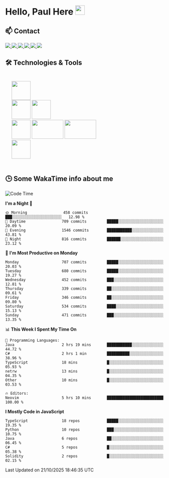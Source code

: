 # Hello, Paul Here <img src="https://raw.githubusercontent.com/MartinHeinz/MartinHeinz/master/wave.gif" width="30px">

<!--
Here are some ideas to get you started:

- 🔭 I’m currently working on ...
- 🌱 I’m currently learning ...
- 👯 I’m looking to collaborate on ...
- 🤔 I’m looking for help with ...
- 💬 Ask me about ...
- 📫 How to reach me: ...
- 😄 Pronouns: ...
- ⚡ Fun fact: ...
-->


## 📫 Contact

<p>
 <a href="https://RaveHunter05.github.io">
  <img src="https://img.shields.io/badge/ravehunter05-%23206A5D.svg?&style=for-the-badge&logo=jquery&logoColor=white" />
 </a>

 <a href="https://www.linkedin.com/in/paul-sotelo-rocha-68733687/">
  <img src="https://img.shields.io/badge/connect-%230077B5.svg?&style=for-the-badge&logo=linkedin&logoColor=white" />
 </a>

 <a href="https://join.skype.com/invite/viy3VgZfhRKv">
  <img src="https://img.shields.io/badge/chat-%2300AFF0.svg?&style=for-the-badge&logo=skype&logoColor=white" />
 </a>

 <a href="mailto:paulsotelo97@gmail.com">
  <img src="https://img.shields.io/badge/email-%23C14438.svg?&style=for-the-badge&logo=Gmail&logoColor=white" />
 </a>

 <a href="https://wa.me/50577312543">
  <img src="https://img.shields.io/badge/Whatsapp-%2300BFA5.svg?&style=for-the-badge&logo=Whatsapp&logoColor=white" />
 </a>
  
   <a href="https://telegram.me/RaveHunter05">
  <img src="https://img.shields.io/badge/Telegram-%23206A5D.svg?&style=for-the-badge&logo=Telegram&logoColor=white" />
 </a>
</p>

## 🛠️ Technologies & Tools

<div style="display: flex; flex-direction: column; padding: 20px;">
 
<div> <img src="https://cdn.pixabay.com/photo/2020/02/22/16/29/penguin-4871045_640.png" width="60" height="60"/> </div>
<div>
<img src="https://static-00.iconduck.com/assets.00/react-icon-2048x2048-o8k3ymqa.png" width="60" height="60"/>
<img src="https://www.drupal.org/files/project-images/nextjs-icon-dark-background.png" width="60" height="60" />
</div>
<div>
 <img src="https://upload.wikimedia.org/wikipedia/commons/thumb/c/c3/Python-logo-notext.svg/1200px-Python-logo-notext.svg.png" width="60" height="60" />
 <img src="https://www.ibm.com/content/dam/adobe-cms/instana/media_logo/dotnetCore.component.complex-narrative-xl.ts=1691583540732.png/content/adobe-cms/mx/es/products/instana/supported-technologies/dotnet-core-monitoring/_jcr_content/root/table_of_contents/body/content_section_styled/content-section-body/complex_narrative/logoimage" width="100" height="60" />
  <img src="https://cdn.bap-software.net/2024/08/26213247/spring.jpg" width="100" height="60" />
</div>

<div>
<img src="https://s2.coinmarketcap.com/static/img/coins/200x200/1027.png" width="60" height="60" />
</div>
</div>

## 🕒 Some WakaTime info about me

<!--START_SECTION:waka-->
![Code Time](http://img.shields.io/badge/Code%20Time-959%20hrs%202%20mins-blue)

**I'm a Night 🦉** 

```text
🌞 Morning                458 commits         ███░░░░░░░░░░░░░░░░░░░░░░   12.98 % 
🌆 Daytime                709 commits         █████░░░░░░░░░░░░░░░░░░░░   20.09 % 
🌃 Evening                1546 commits        ███████████░░░░░░░░░░░░░░   43.81 % 
🌙 Night                  816 commits         ██████░░░░░░░░░░░░░░░░░░░   23.12 % 
```
📅 **I'm Most Productive on Monday** 

```text
Monday                   707 commits         █████░░░░░░░░░░░░░░░░░░░░   20.03 % 
Tuesday                  680 commits         █████░░░░░░░░░░░░░░░░░░░░   19.27 % 
Wednesday                452 commits         ███░░░░░░░░░░░░░░░░░░░░░░   12.81 % 
Thursday                 339 commits         ██░░░░░░░░░░░░░░░░░░░░░░░   09.61 % 
Friday                   346 commits         ██░░░░░░░░░░░░░░░░░░░░░░░   09.80 % 
Saturday                 534 commits         ████░░░░░░░░░░░░░░░░░░░░░   15.13 % 
Sunday                   471 commits         ███░░░░░░░░░░░░░░░░░░░░░░   13.35 % 
```


📊 **This Week I Spent My Time On** 

```text
💬 Programming Languages: 
Java                     2 hrs 19 mins       ███████████░░░░░░░░░░░░░░   44.72 % 
C#                       2 hrs 1 min         ██████████░░░░░░░░░░░░░░░   38.96 % 
TypeScript               18 mins             █░░░░░░░░░░░░░░░░░░░░░░░░   05.93 % 
netrw                    13 mins             █░░░░░░░░░░░░░░░░░░░░░░░░   04.35 % 
Other                    10 mins             █░░░░░░░░░░░░░░░░░░░░░░░░   03.53 % 

🔥 Editors: 
Neovim                   5 hrs 10 mins       █████████████████████████   100.00 % 
```

**I Mostly Code in JavaScript** 

```text
TypeScript               18 repos            █████░░░░░░░░░░░░░░░░░░░░   19.35 % 
Python                   10 repos            ███░░░░░░░░░░░░░░░░░░░░░░   10.75 % 
Java                     6 repos             ██░░░░░░░░░░░░░░░░░░░░░░░   06.45 % 
C#                       5 repos             █░░░░░░░░░░░░░░░░░░░░░░░░   05.38 % 
Solidity                 2 repos             █░░░░░░░░░░░░░░░░░░░░░░░░   02.15 % 
```




 Last Updated on 21/10/2025 18:46:35 UTC
<!--END_SECTION:waka-->
